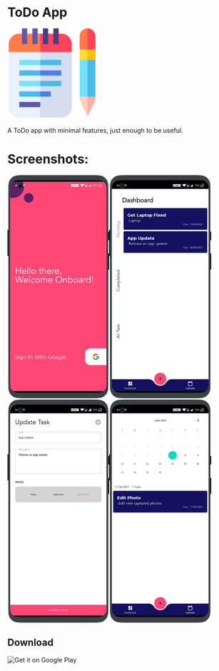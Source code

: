 # ToDo App

<img src="/screenshots/app_logo.png" height="200px"/> <br><br>
A ToDo app with minimal features, just enough to be useful.


# Screenshots:

<img src="/screenshots/Screenshot_20210617-164007_oneplus-oneplus8pro-portrait.png" height="500px"/><img src="/screenshots/Screenshot_20210617-164503_oneplus-oneplus8pro-portrait.png" height="500px"/>
<img src="/screenshots/Screenshot_20210617-164453_oneplus-oneplus8pro-portrait.png" height="500px"/><img src="/screenshots/Screenshot_20210617-164148_oneplus-oneplus8pro-portrait.png" height="500px"/>

## Download
<!-- <a href="https://play.google.com/store/apps/details?id=com.avjindersinghsekhon.minimaltodo&utm_source=global_co&utm_medium=prtnr&utm_content=Mar2515&utm_campaign=PartBadge&pcampaignid=MKT-AC-global-none-all-co-pr-py-PartBadges-Oct1515-1"> -->
<img alt="Get it on Google Play" src="https://play.google.com/intl/en_us/badges/images/apps/en-play-badge.png" height="50px"/></a>
